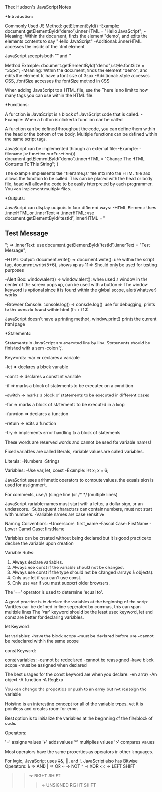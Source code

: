 Theo Hudson's JavaScript Notes

\*Introduction:

Commonly Used JS Method: getElementById()
-Example: document.getElementById("demo").innerHTML = "Hello JavaScript";
-Meaning: Within the document, finds the element "demo", and edits the elements contents to say "Hello JavaScript"
-Additional: .innerHTML accesses the inside of the html element

JavaScript accepts both "" and ''

Method Example: document.getElementById("demo").style.fontSize = "35px";
-Meaning: Within the document, finds the element "demo", and edits the element to have a font size of 35px
-Additional: .style accesses CSS, .fontSize accesses the fontSize method in CSS

When adding JavaScript to a HTML file, use the <script> element and utilize JavaScript between the two tags </script>
There is no limit to how many <script></script> tags you can use within the HTML file.

\*Functions:

A function in JavaScript is a block of JavaScript code that is called.
-Example: When a button is clicked a function can be called

A function can be defined throughout the code, you can define them within the head or the bottom of the body.
Multiple functions can be defined within the same script tags.

JavaScript can be implemented through an external file:
-Example: <script src="filename.js"></script>
-filename.js:
function ourFunction(){
document.getElementById("demo").innerHTML = "Change The HTML Contents To This String";
}

The example implements the "filename.js" file into into the HTML file and allows the function to be called.
This can be placed with the head or body file, head will allow the code to be easily interpreted by each programmer.
You can implement multiple files.

\*Outputs:

JavaScript can display outputs in four different ways:
-HTML Element: Uses .innerHTML or .innerText
=> .innerHTML: use document.getElementById('testId').innerHTML = "<h2>Test Message</h2>";
=> .innerText: use document.getElementById('testId').innerText = "Test Message";

-HTML Output: document.write()
=> document.write(): use within the script tag, document.write(5+6), shows up as 11
=> Should only be used for testing purposes

-Alert Box: window.alert()
=> window.alert(): when used a window in the center of the screen pops up, can be used with a button
=> The window keyword is optional since it is found within the global scope, alert(whatever) works

-Browser Console: console.log()
=> console.log(): use for debugging, prints to the console found within html (fn + f12)

JavaScript doesn't have a printing method, window.print() prints the current html page

\*Statements:

Statements in JavaScript are executed line by line.
Statements should be finished with a semi-colon ';'.

Keywords:
-var
=> declares a variable

-let
=> declares a block variable

-const
=> declares a constant variable

-if
=> marks a block of statements to be executed on a condition

-switch
=> marks a block of statements to be executed in different cases

-for
=> marks a block of statements to be executed in a loop

-function
=> declares a function

-return
=> exits a function

-try
=> implements error handling to a block of statements

These words are reserved words and cannot be used for variable names!

Fixed variables are called literals, variable values are called variables.

Literals:
-Numbers
-Strings

Variables:
-Use var, let, const
-Example: let x; x = 6;

JavaScript uses arithmetic operators to compute values, the equals sign is used for assignment.

For comments, use // (single line )or /\* \*/ (multiple lines)

JavaScript variable names must start with a letter, a dollar sign, or an underscore.
-Subsequent characters can contain numbers, must not start with numbers.
-Variable names are case sensitive

Naming Conventions:
-Underscore: first_name
-Pascal Case: FirstName
-Lower Camel Case: firstName

Variables can be created without being declared but it is good practice to declare the variable upon creation.

Variable Rules:

1. Always declare variables.
2. Always use const if the variable should not be changed.
3. Always use const if the type should not be changed (arrays & objects).
4. Only use let if you can't use const.
5. Only use var if you must support older browsers.

The '==' operator is used to determine 'equal to'.

A good practice is to declare the variables at the beginning of the script
Varibles can be defined in-line seperated by commas, this can span multiple lines
The 'var' keyword should be the least used keyword, let and const are better for declaring variables.

let Keyword:

let variables:
-have the block scope
-must be declared before use
-cannot be redeclared within the same scope

const Keyword:

const variables:
-cannot be redeclared
-cannot be reassigned
-have block scope
-must be assigned when declared

The best usages for the const keyword are when you declare:
-An array
-An object
-A function
-A RegExp

You can change the properties or push to an array but not reassign the variable

Hoisting is an interesting concept for all of the variable types, yet it is pointless and creates room for error.

Best option is to initialize the variables at the beginning of the file/block of code.

Operators:

'=' assigns values
'+' adds values
'\*' multiplies values
'>' compares values

Most operators have the same properties as operators in other languages.

For logic, JavaScript uses &&, ||, and !.
JavaScript also has Bitwise Operators:
& => AND
| => OR
~ => NOT
^ => XOR
<< => LEFT SHIFT

> > => RIGHT SHIFT
> >
> > > => UNSIGNED RIGHT SHIFT
